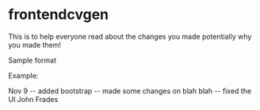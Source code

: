 # frontendcvgen
This is to help everyone read about the changes you made potentially why you made them!

Sample format

<date>
<description>
<user>

Example:

Nov 9
-- added bootstrap
-- made some changes on blah blah
-- fixed the UI
John Frades

